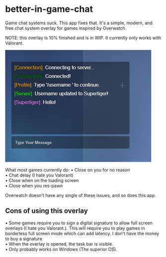 # better-in-game-chat
Game chat systems suck. This app fixes that. It's a simple, modern, and free chat system overlay for games inspired by Overwatch.

NOTE: this overlay is 10% finished and is in WIP. It currently only works with Valorant.

![Example](/preview.png)



What most games currently do:
• Close on you for no reason   
• Chat delay (I hate you Valorant)   
• Close when on the loading screen   
• Close when you res-pawn   

Overwatch doesn't have any single of these issues, and so does this app.

## Cons of using this overlay
• Some games require you to sign a digital signature to allow full screen overlays (I hate you Valorant.). This will require you to play games in borderless full screen mode which can add latency. I don't have the money to buy a signature   
• When the overlay is opened, the task bar is visible.   
• Only probably works on Windows (The superior OS).   

